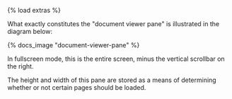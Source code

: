 {% load extras %}

What exactly constitutes the "document viewer pane" is illustrated in the
diagram below:

{% docs_image "document-viewer-pane" %}

In fullscreen mode, this is the entire screen, minus the vertical scrollbar on
the right.

The height and width of this pane are stored as a means of determining whether
or not certain pages should be loaded.
